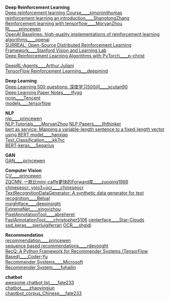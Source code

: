 **Deep Reinforcement Learning**                                                                                                  
[Deep reinforcement learning Course____simoninithomas](https://github.com/simoninithomas/Deep_reinforcement_learning_Course)  
[reinforcement learning an introduction____ShangtongZhang](https://github.com/ShangtongZhang/reinforcement-learning-an-introduction)  
[Reinforcement learning with tensorflow____MorvanZhou](https://github.com/MorvanZhou/Reinforcement-learning-with-tensorflow)  
[RL____princewen](https://github.com/princewen/tensorflow_practice/tree/master/RL)                                                               
[OpenAI Baselines: high-quality implementations of reinforcement learning algorithms____openai](https://github.com/openai/baselines)                                          
[SURREAL: Open-Source Distributed Reinforcement Learning Framework____Stanford Vision and Learning Lab](https://github.com/SurrealAI/surreal)                                                  
[Deep Reinforcement Learning Algorithms with PyTorch____p-christ](https://github.com/p-christ/Deep-Reinforcement-Learning-Algorithms-with-PyTorch)                                   
                                                                              
[DeepRL-Agents____Arthur Juliani](https://github.com/awjuliani/DeepRL-Agents)                                                         
[TensorFlow Reinforcement Learning___deepmind](https://github.com/deepmind/trfl)                                                       

**Deep Learning**                                          
[Deep Learning 500 questions: 深度学习500问____scutan90](https://github.com/scutan90/DeepLearning-500-questions)                                         
[Deep Learning Paper Notes____tfygg](https://github.com/tfygg/Deep-Learning-Paper-Notes)                                    
[ncnn____Tencent](https://github.com/Tencent/ncnn)                                                                             
[models____tensorflow](https://github.com/tensorflow/models)                                      

**NLP**                             
[nlp____princewen](https://github.com/princewen/tensorflow_practice/tree/master/nlp)                                   
[NLP Tutorials____MorvanZhou](https://github.com/MorvanZhou/NLP-Tutorials)
[NLP Papers____llhthinker](https://github.com/llhthinker/NLP-Papers)                                 
[bert as service: Mapping a variable-length sentence to a fixed-length vector using BERT model____hanxiao](https://github.com/hanxiao/bert-as-service)                                                                                    
[Text_Classification____kk7nc](https://github.com/kk7nc/Text_Classification)                                               
[BERT-keras___Separius](https://github.com/Separius/BERT-keras)                                                                     

**GAN**                                    
[GAN____princewen](https://github.com/princewen/tensorflow_practice/tree/master/GAN)
                                                           
**Computer Vision**                            
[CV____princewen](https://github.com/princewen/tensorflow_practice/tree/master/CV)                                   
[ZQCNN: 一款比mini-caffe更快的Forward库____zuoqing1988](https://github.com/zuoqing1988/ZQCNN)                                         
[chineseocr: yolo3+ocr____chineseocr](https://github.com/chineseocr/chineseocr)                       
[TextRecognitionDataGenerator: A synthetic data generator for text recognition____Belval](https://github.com/Belval/TextRecognitionDataGenerator)                                       
[insightface____deepinsight](https://github.com/deepinsight/insightface)                                                      
[ExtremeNet____xingyizhou](https://github.com/xingyizhou/ExtremeNet)                                                      
[PixelAnnotationTool____abreheret](https://github.com/abreheret/PixelAnnotationTool)                                                   
[FastAnnotationTool____christopher5106](https://github.com/christopher5106/FastAnnotationTool)                                         [centerface____Star-Clouds](https://github.com/Star-Clouds/centerface)                                                             [ssd_keras___pierluigiferrari](https://github.com/pierluigiferrari/ssd_keras)                                                     [OCR___shgidi](https://github.com/shgidi/OCR)                                                                                      
  
  
  
**Recommendation**                                 
[recommendation____princewen](https://github.com/princewen/tensorflow_practice/tree/master/recommendation)             
[sequence based recommendations____rdevooght](https://github.com/rdevooght/sequence-based-recommendations)                                   
[RecQ: A Python Framework for Recommender Systems (TensorFlow Based)____Coder-Yu](https://github.com/Coder-Yu/RecQ)                            
[Recommender Systems____Microsoft](https://github.com/Microsoft/Recommenders)                                                   
[Recommender System____fuhailin](https://github.com/fuhailin/Recommender-System)
 
**chatbot**                                                    
[awesome chatbot list____fate233](https://github.com/fate233/awesome-chatbot-list)                                        
[chatbot____zhaoyingjun](https://github.com/zhaoyingjun/chatbot)                                                                   
[chaotbot_corpus_Chinese___fate233](https://github.com/fate233/chaotbot_corpus_Chinese)                                                                          
